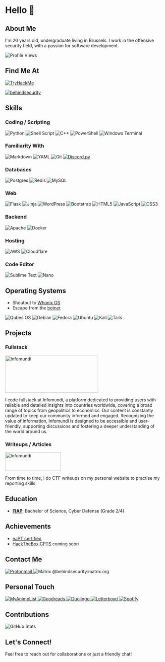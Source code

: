 # Hello 👋

## About Me
I'm 20 years old, undergraduate living in Brussels. I work in the offensive security field, with a passion for software development.

![Profile Views](https://komarev.com/ghpvc/?username=behindsecurity&color=blue)

## Find Me At

[ ![TryHackMe](https://tryhackme-badges.s3.amazonaws.com/behindsecurity.png) ](https://tryhackme.com/p/behindsecurity)

[ ![behindsecurity](https://www.hackthebox.eu/badge/image/600542)](https://app.hackthebox.com/profile/600542)

## Skills

### Coding / Scripting
![Python](https://img.shields.io/badge/Python-3776AB?style=for-the-badge&logo=python&logoColor=white)
![Shell Script](https://img.shields.io/badge/shell_script-%23121011.svg?style=for-the-badge&logo=gnu-bash&logoColor=white)
![C++](https://img.shields.io/badge/C++-00599C?style=for-the-badge&logo=cplusplus&logoColor=white)
![PowerShell](https://img.shields.io/badge/PowerShell-%235391FE.svg?style=for-the-badge&logo=powershell&logoColor=white)
![Windows Terminal](https://img.shields.io/badge/Windows%20Terminal-%234D4D4D.svg?style=for-the-badge&logo=windows-terminal&logoColor=white)

### Familiarity With
![Markdown](https://img.shields.io/badge/markdown-%23000000.svg?style=for-the-badge&logo=markdown&logoColor=white)
![YAML](https://img.shields.io/badge/yaml-%23ffffff.svg?style=for-the-badge&logo=yaml&logoColor=151515)
![Git](https://img.shields.io/badge/Git-F05032?style=for-the-badge&logo=git&logoColor=white)
[ ![Discord](https://img.shields.io/badge/Discord-%235865F2.svg?style=for-the-badge&logo=discord&logoColor=white).py ](https://discordpy.readthedocs.io/en/stable/)

### Databases
![Postgres](https://img.shields.io/badge/postgres-%23316192.svg?style=for-the-badge&logo=postgresql&logoColor=white)
![Redis](https://img.shields.io/badge/redis-%23DD0031.svg?style=for-the-badge&logo=redis&logoColor=white)
![MySQL](https://img.shields.io/badge/mysql-4479A1.svg?style=for-the-badge&logo=mysql&logoColor=white)

### Web
![Flask](https://img.shields.io/badge/Flask-000000?style=for-the-badge&logo=flask&logoColor=white)
![Jinja](https://img.shields.io/badge/jinja-white.svg?style=for-the-badge&logo=jinja&logoColor=black)
![WordPress](https://img.shields.io/badge/WordPress-%23117AC9.svg?style=for-the-badge&logo=WordPress&logoColor=white)
![Bootstrap](https://img.shields.io/badge/bootstrap-%238511FA.svg?style=for-the-badge&logo=bootstrap&logoColor=white)
![HTML5](https://img.shields.io/badge/html5-%23E34F26.svg?style=for-the-badge&logo=html5&logoColor=white)
![JavaScript](https://img.shields.io/badge/JavaScript-F7DF1E?style=for-the-badge&logo=javascript&logoColor=black)
![CSS3](https://img.shields.io/badge/css3-%231572B6.svg?style=for-the-badge&logo=css3&logoColor=white)


### Backend
![Apache](https://img.shields.io/badge/apache-%23D42029.svg?style=for-the-badge&logo=apache&logoColor=white)
![Docker](https://img.shields.io/badge/Docker-2496ED?style=for-the-badge&logo=docker&logoColor=white)

### Hosting
![AWS](https://img.shields.io/badge/AWS-%23FF9900.svg?style=for-the-badge&logo=amazon-aws&logoColor=white)
![Cloudflare](https://img.shields.io/badge/Cloudflare-F38020?style=for-the-badge&logo=Cloudflare&logoColor=white)

### Code Editor
![Sublime Text](https://img.shields.io/badge/sublime_text-%23575757.svg?style=for-the-badge&logo=sublime-text&logoColor=important)
![Nano](https://a11ybadges.com/badge?logo=nano)


## Operating Systems
- Shoutout to [Whonix OS](https://www.whonix.org/)
- Escape from the [botnet](https://www.microsoft.com/en-us/windows/?r=1)

![Qubes OS](https://a11ybadges.com/badge?logo=qubesos)
![Debian](https://img.shields.io/badge/Debian-D70A53?style=for-the-badge&logo=debian&logoColor=white)
![Fedora](https://img.shields.io/badge/Fedora-294172?style=for-the-badge&logo=fedora&logoColor=white)
![Ubuntu](https://img.shields.io/badge/Ubuntu-E95420?style=for-the-badge&logo=ubuntu&logoColor=white)
![Kali](https://img.shields.io/badge/Kali-268BEE?style=for-the-badge&logo=kalilinux&logoColor=white)
![Tails](https://img.shields.io/badge/Tails%20-56347C?&style=for-the-badge&logo=tails&logoColor=white)


## Projects

### Fullstack
<a href="https://infomundi.net/"><img src="https://infomundi.net/static/img/logos/logo-wide-dark-resized.webp" alt="Infomundi" width="300" height="120"></a><br>

I code fullstack at Infomundi, a platform dedicated to providing users with reliable and detailed insights into countries worldwide, covering a broad range of topics from geopolitics to economics. Our content is constantly updated to keep our community informed and engaged. Recognizing the value of information, Infomundi is designed to be accessible and user-friendly, supporting discussions and fostering a deeper understanding of the world around us.

### Writeups / Articles
<a href="https://behindsecurity.com/"><img src="https://behindsecurity.com/wp-content/uploads/2023/04/behind-security.png.webp" alt="Infomundi" width="180" height="60"></a><br>

From time to time, I do CTF writeups on my personal website to practise my reporting skills.


## Education
- **[FIAP](https://www.fiap.com.br/)**: Bachelor of Science, Cyber Defense (Grade 2/4)


## Achievements
- [eJPT certified](https://verified.elearnsecurity.com/certificates/e7b04d48-3a13-40e8-b66d-96ee2147f284)
- [HackTheBox CPTS](https://academy.hackthebox.com/preview/certifications/htb-certified-penetration-testing-specialist/) coming soon


## Contact Me
[ ![Protonmail](https://img.shields.io/badge/ProtonMail-8B89CC?style=for-the-badge&logo=protonmail&logoColor=white) ](https://infomundi.net/team)
![Matrix](https://img.shields.io/badge/matrix-000000?style=for-the-badge&logo=Matrix&logoColor=white) @behindsecurity:matrix.org

## Personal Touch

[ ![MyAnimeList](https://a11ybadges.com/badge?logo=myanimelist) ](https://myanimelist.net/profile/the_hated_one)
[ ![Goodreads](https://img.shields.io/badge/Goodreads-F3F1EA?style=for-the-badge&logo=goodreads&logoColor=372213) ](https://www.goodreads.com/user/show/176254580-guilherme-alves)
[ ![Duolingo](https://img.shields.io/badge/Duolingo-%234DC730.svg?style=for-the-badge&logo=Duolingo&logoColor=white) ](https://www.duolingo.com/profile/the_hated_one)
[ ![Letterboxd](https://img.shields.io/badge/Letterboxd-202830.svg?style=for-the-badge&logo=Letterboxd&logoColor=white) ](https://letterboxd.com/the_hated_one/)
[ ![Spotify](https://img.shields.io/badge/Spotify-1DB954.svg?style=for-the-badge&logo=Spotify&logoColor=white) ](https://open.spotify.com/user/ovua2qvruvv9fbi6f9aeuzgce)

## Contributions
![GitHub Stats](https://github-readme-stats.vercel.app/api?username=behindsecurity&show_icons=true)


## Let's Connect!
Feel free to reach out for collaborations or just a friendly chat!

